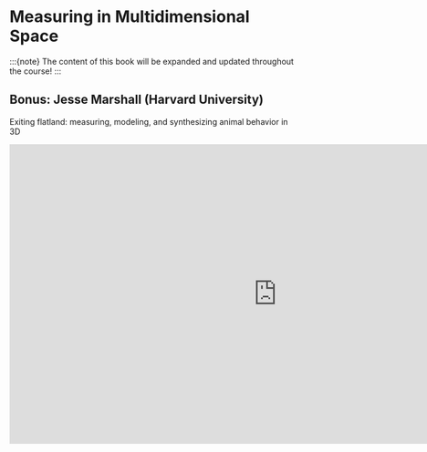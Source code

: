 # Measuring in Multidimensional Space

:::{note}
The content of this book will be expanded and updated throughout the course!
:::

## Bonus: Jesse Marshall (Harvard University)

Exiting flatland: measuring, modeling, and synthesizing animal behavior in 3D

<iframe width="935" height="526" src="https://www.youtube.com/embed/JjFKGQmcgJw" title="YouTube video player" frameborder="0" allow="accelerometer; autoplay; clipboard-write; encrypted-media; gyroscope; picture-in-picture" allowfullscreen></iframe>